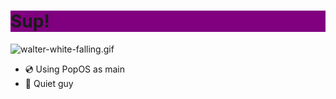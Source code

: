 <div style="background-color:purple;"><h1>Sup!</h1></div>
<img src=https://c.tenor.com/YFH8r7l0IX0AAAAd/walter-white-falling.gif alt='walter-white-falling.gif'>
<ul>
<li>💿 Using PopOS as main</li>
<li>🤫 Quiet guy</li>
</ul>

<!---
Vaisaz/Vaisaz is a ✨ special ✨ repository because its `README.md` (this file) appears on your GitHub profile.
You can click the Preview link to take a look at your changes.
--->
